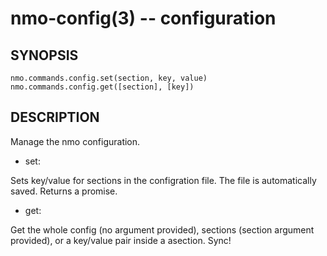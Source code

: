 nmo-config(3) -- configuration
==============================

## SYNOPSIS

    nmo.commands.config.set(section, key, value)
    nmo.commands.config.get([section], [key])



## DESCRIPTION

Manage the nmo configuration.

  - set:

Sets key/value for sections in the configration file. The file is
automatically saved. Returns a promise.

  - get:

Get the whole config (no argument provided), sections (section
argument provided), or a  key/value pair inside a asection.
Sync!

